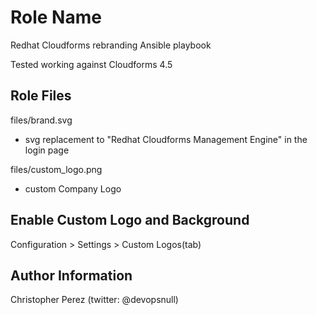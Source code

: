 Role Name
=========

Redhat Cloudforms rebranding Ansible playbook

Tested working against Cloudforms 4.5

Role Files
--------------

files/brand.svg
  - svg replacement to "Redhat Cloudforms Management Engine" in the login page 

files/custom_logo.png
  - custom Company Logo


Enable Custom Logo and Background
----------------------------------

Configuration > Settings > Custom Logos(tab)



Author Information
------------------

Christopher Perez (twitter: @devopsnull)
